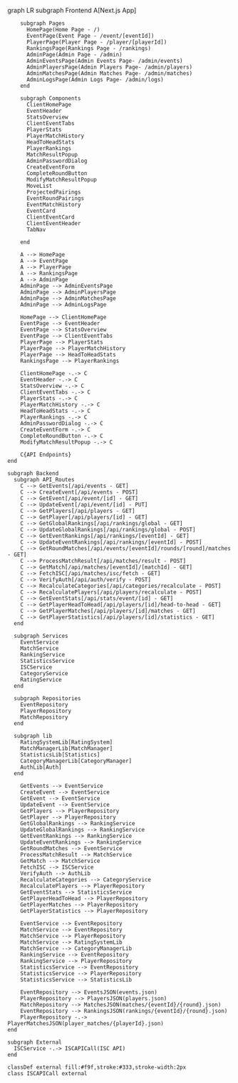 graph LR
    subgraph Frontend
        A[Next.js App]
        
        subgraph Pages
          HomePage(Home Page - /)
          EventPage(Event Page - /event/[eventId])
          PlayerPage(Player Page - /player/[playerId])
          RankingsPage(Rankings Page - /rankings)
          AdminPage(Admin Page - /admin)
          AdminEventsPage(Admin Events Page- /admin/events)
          AdminPlayersPage(Admin Players Page- /admin/players)
          AdminMatchesPage(Admin Matches Page- /admin/matches)
          AdminLogsPage(Admin Logs Page- /admin/logs)
        end

        subgraph Components
          ClientHomePage
          EventHeader
          StatsOverview
          ClientEventTabs
          PlayerStats
          PlayerMatchHistory
          HeadToHeadStats
          PlayerRankings
          MatchResultPopup
          AdminPasswordDialog
          CreateEventForm
          CompleteRoundButton
          ModifyMatchResultPopup
          MoveList
          ProjectedPairings
          EventRoundPairings
          EventMatchHistory
          EventCard
          ClientEventCard
          ClientEventHeader
          TabNav
          
        end
        
        A --> HomePage
        A --> EventPage
        A --> PlayerPage
        A --> RankingsPage
        A --> AdminPage
        AdminPage --> AdminEventsPage
        AdminPage --> AdminPlayersPage
        AdminPage --> AdminMatchesPage
        AdminPage --> AdminLogsPage

        HomePage --> ClientHomePage
        EventPage --> EventHeader
        EventPage --> StatsOverview
        EventPage --> ClientEventTabs
        PlayerPage --> PlayerStats
        PlayerPage --> PlayerMatchHistory
        PlayerPage --> HeadToHeadStats
        RankingsPage --> PlayerRankings
        
        ClientHomePage -.-> C
        EventHeader -.-> C
        StatsOverview -.-> C
        ClientEventTabs -.-> C
        PlayerStats -.-> C
        PlayerMatchHistory -.-> C
        HeadToHeadStats -.-> C
        PlayerRankings -.-> C
        AdminPasswordDialog -.-> C
        CreateEventForm -.-> C
        CompleteRoundButton -.-> C
        ModifyMatchResultPopup -.-> C
        
        C{API Endpoints}
    end

    subgraph Backend
      subgraph API_Routes
        C --> GetEvents[/api/events - GET]
        C --> CreateEvent[/api/events - POST]
        C --> GetEvent[/api/event/[id] - GET]
        C --> UpdateEvent[/api/event/[id] - PUT]
        C --> GetPlayers[/api/players - GET]
        C --> GetPlayer[/api/players/[id] - GET]
        C --> GetGlobalRankings[/api/rankings/global - GET]
        C --> UpdateGlobalRankings[/api/rankings/global - POST]
        C --> GetEventRankings[/api/rankings/[eventId] - GET]
        C --> UpdateEventRankings[/api/rankings/[eventId] - POST]
        C --> GetRoundMatches[/api/events/[eventId]/rounds/[round]/matches - GET]
        C --> ProcessMatchResult[/api/matches/result - POST]
        C --> GetMatch[/api/matches/[eventId]/[matchId] - GET]
        C --> FetchISC[/api/matches/isc/fetch - GET]
        C --> VerifyAuth[/api/auth/verify - POST]
        C --> RecalculateCategories[/api/categories/recalculate - POST]
        C --> RecalculatePlayers[/api/players/recalculate - POST]
        C --> GetEventStats[/api/stats/event/[id] - GET]
        C --> GetPlayerHeadToHead[/api/players/[id]/head-to-head - GET]
        C --> GetPlayerMatches[/api/players/[id]/matches - GET]
        C --> GetPlayerStatistics[/api/players/[id]/statistics - GET]
      end
      
      subgraph Services
        EventService
        MatchService
        RankingService
        StatisticsService
        ISCService
        CategoryService
        RatingService
      end

      subgraph Repositories
        EventRepository
        PlayerRepository
        MatchRepository
      end
      
      subgraph lib
        RatingSystemLib[RatingSystem]
        MatchManagerLib[MatchManager]
        StatisticsLib[Statistics]
        CategoryManagerLib[CategoryManager]
        AuthLib[Auth]
      end

        GetEvents --> EventService
        CreateEvent --> EventService
        GetEvent --> EventService
        UpdateEvent --> EventService
        GetPlayers --> PlayerRepository
        GetPlayer --> PlayerRepository
        GetGlobalRankings --> RankingService
        UpdateGlobalRankings --> RankingService
        GetEventRankings --> RankingService
        UpdateEventRankings --> RankingService
        GetRoundMatches --> EventService
        ProcessMatchResult --> MatchService
        GetMatch --> MatchService
        FetchISC --> ISCService
        VerifyAuth --> AuthLib
        RecalculateCategories --> CategoryService
        RecalculatePlayers --> PlayerRepository
        GetEventStats --> StatisticsService
        GetPlayerHeadToHead --> PlayerRepository
        GetPlayerMatches --> PlayerRepository
        GetPlayerStatistics --> PlayerRepository

        EventService --> EventRepository
        MatchService --> EventRepository
        MatchService --> PlayerRepository
        MatchService --> RatingSystemLib
        MatchService --> CategoryManagerLib
        RankingService --> EventRepository
        RankingService --> PlayerRepository
        StatisticsService --> EventRepository
        StatisticsService --> PlayerRepository
        StatisticsService --> StatisticsLib
        
        EventRepository --> EventsJSON(events.json)
        PlayerRepository --> PlayersJSON(players.json)
        MatchRepository --> MatchesJSON(matches/{eventId}/{round}.json)
        EventRepository --> RankingsJSON(rankings/{eventId}/{round}.json)
        PlayerRepository -.-> PlayerMatchesJSON(player_matches/{playerId}.json)
    end

    subgraph External
      ISCService -.-> ISCAPICall(ISC API)
    end

    classDef external fill:#f9f,stroke:#333,stroke-width:2px
    class ISCAPICall external